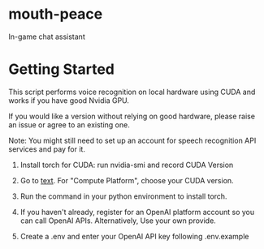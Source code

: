 # mouth-peace
In-game chat assistant


# Getting Started

This script performs voice recognition on local hardware using CUDA and works if you have good Nvidia GPU.

If you would like a version without relying on good hardware, please raise an issue or agree to an existing one.

Note: You might still need to set up an account for speech recognition API services and pay for it.

1. Install torch for CUDA: run nvidia-smi and record CUDA Version
2. Go to [text](https://pytorch.org/get-started/locally/). For "Compute Platform", choose your CUDA version.
3. Run the command in your python environment to install torch.

1. If you haven't already, register for an OpenAI platform account so you can call OpenAI APIs. Alternatively, Use your own provide.
2. Create a .env and enter your OpenAI API key following .env.example
